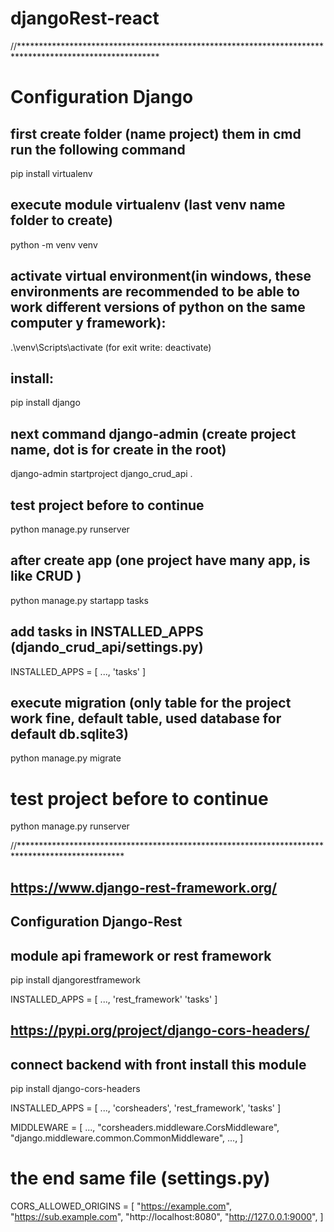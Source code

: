 # djangoRest-react

//********************************************************************************************************
# Configuration Django

## first create folder (name project) them in cmd run the following command
pip install virtualenv

## execute module virtualenv (last venv name folder to create)
python -m venv venv

## activate virtual environment(in windows, these environments are recommended to be able to work different versions of python on the same computer y framework):
.\venv\Scripts\activate  (for exit write: deactivate)

## install:
pip install django 

## next command django-admin  (create project name, dot is for create in the root)
django-admin startproject django_crud_api .

## test project before to continue
python manage.py runserver

## after create app (one project have many app, is like CRUD )
python manage.py startapp tasks

## add tasks in INSTALLED_APPS (djando_crud_api/settings.py) 

INSTALLED_APPS = [
...,
    'tasks'
]

## execute migration (only table for the project work fine, default table, used database for default db.sqlite3)

python manage.py migrate

# test project before to continue
python manage.py runserver

//************************************************************************************************
## https://www.django-rest-framework.org/
## Configuration Django-Rest

## module api framework or rest framework
pip install djangorestframework

INSTALLED_APPS = [
...,
    'rest_framework'
    'tasks'
]


## https://pypi.org/project/django-cors-headers/
## connect backend with front install this module

pip install django-cors-headers

INSTALLED_APPS = [
...,
    'corsheaders',
    'rest_framework',
    'tasks'
]


MIDDLEWARE = [
    ...,
    "corsheaders.middleware.CorsMiddleware",
    "django.middleware.common.CommonMiddleware",
    ...,
]

# the end same file (settings.py)
CORS_ALLOWED_ORIGINS = [
    "https://example.com",
    "https://sub.example.com",
    "http://localhost:8080",
    "http://127.0.0.1:9000",
]
